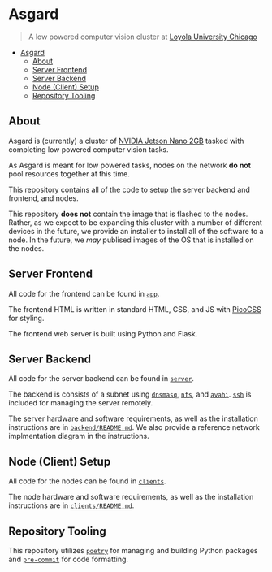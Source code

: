 # Asgard<a name="asgard"></a>

> A low powered computer vision cluster at [Loyola University Chicago](https://cs.luc.edu)

<!-- mdformat-toc start --slug=github --maxlevel=6 --minlevel=1 -->

- [Asgard](#asgard)
  - [About](#about)
  - [Server Frontend](#server-frontend)
  - [Server Backend](#server-backend)
  - [Node (Client) Setup](#node-client-setup)
  - [Repository Tooling](#repository-tooling)

<!-- mdformat-toc end -->

## About<a name="about"></a>

Asgard is (currently) a cluster of [NVIDIA Jetson Nano 2GB](<>) tasked with completing
low powered computer vision tasks.

As Asgard is meant for low powered tasks, nodes on the network **do not** pool
resources together at this time.

This repository contains all of the code to setup the server backend and frontend,
and nodes.

This repository **does not** contain the image that is flashed to the nodes.
Rather, as we expect to be expanding this cluster with a number of different
devices in the future, we provide an installer to install all of the software to
a node.
In the future, we *may* publised images of the OS that is installed on the nodes.

## Server Frontend<a name="server-frontend"></a>

All code for the frontend can be found in [`app`](app).

The frontend HTML is written in standard HTML, CSS, and JS with [PicoCSS](<>) for
styling.

The frontend web server is built using Python and Flask.

## Server Backend<a name="server-backend"></a>

All code for the server backend can be found in [`server`](server).

The backend is consists of a subnet using [`dnsmasq`](<>), [`nfs`](<>), and [`avahi`](<>).
[`ssh`](<>) is included for managing the server remotely.

The server hardware and software requirements, as well as the installation instructions
are in [`backend/README.md`](server/README.md).
We also provide a reference network implmentation diagram in the instructions.

## Node (Client) Setup<a name="node-client-setup"></a>

All code for the nodes can be found in [`clients`](clients).

The node hardware and software requirements, as well as the installation instructions
are in [`clients/README.md`](clients/README.md).

## Repository Tooling<a name="repository-tooling"></a>

This repository utilizes [`poetry`](<>) for managing and building Python packages
and [`pre-commit`](<>) for code formatting.

